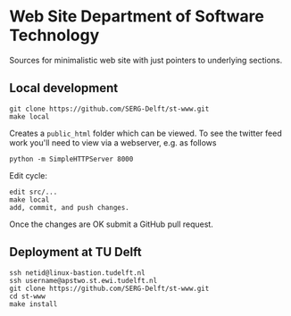 # Web Site Department of Software Technology

Sources for minimalistic web site with just pointers to underlying sections.

## Local development

    git clone https://github.com/SERG-Delft/st-www.git
	make local

Creates a `public_html` folder which can be viewed. To see the twitter feed work you'll need 
to view via a webserver, e.g. as follows

	python -m SimpleHTTPServer 8000	


Edit cycle:

	edit src/...
	make local
	add, commit, and push changes.

Once the changes are OK submit a GitHub pull request.


## Deployment at TU Delft

    ssh netid@linux-bastion.tudelft.nl
    ssh username@apstwo.st.ewi.tudelft.nl
    git clone https://github.com/SERG-Delft/st-www.git
    cd st-www
    make install
